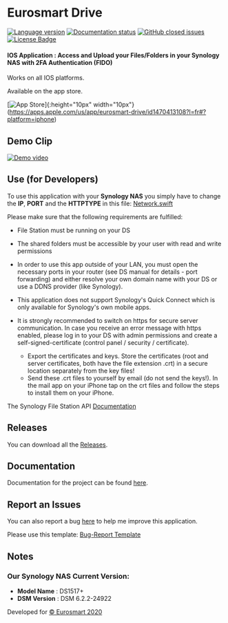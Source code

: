# Eurosmart Drive 
[![Language version](https://herrenschmidt.pro/data/swift-v5.0-orange.svg?style=flat-square)](https://swift.org/blog/swift-5-released/)
[![Documentation status](https://herrenschmidt.pro/data/documentation-Yes-brightgreen.svg?style=flat-square)](https://felix83000.github.io/Eurosmart-SynologyNas-FileStation/)
[![GitHub closed issues](https://img.shields.io/github/issues-closed-raw/Felix83000/Eurosmart-SynologyNas-FileStation.svg?style=flat-square)](https://github.com/Felix83000/Eurosmart-SynologyNas-FileStation/issues?utf8=%E2%9C%93&q=is%3Aissue+is%3Aclosed)
[![License Badge](https://herrenschmidt.pro/data/Eurosmart-SynologyNas-FileStation.svg?style=flat-square)](https://github.com/Felix83000/Eurosmart-SynologyNas-FileStation/blob/master/LICENSE)
#### IOS Application : Access and Upload your Files/Folders in your Synology NAS with 2FA Authentication (FIDO) 

Works on all IOS platforms. 

Available on the app store.

[![App Store](https://herrenschmidt.pro/data/BEP_App_Store_Badge.svg)]{:height="10px" width="10px"}(https://apps.apple.com/us/app/eurosmart-drive/id1470413108?l=fr#?platform=iphone)

## Demo Clip 

[![Demo video](https://img.youtube.com/vi/yCl9vRSfd5U/0.jpg)](https://www.youtube.com/watch?v=yCl9vRSfd5U)

## Use (for Developers)
To use this application with your **Synology NAS** you simply have to change the **IP**, **PORT** and the **HTTPTYPE** in this file: [Network.swift](/fido-eurosmart/Network/Network.swift)

Please make sure that the following requirements are fulfilled: 
                                
- File Station must be running on your DS  

- The shared folders must be accessible by your user with read and write permissions
           
- In order to use this app outside of your LAN, you must open the necessary ports in your router (see DS manual for details - port forwarding) and either resolve your own domain name with your DS or use a DDNS provider (like Synology).
                                                     
- This application does not support Synology's Quick Connect which is only available for Synology's own mobile apps.
 
- It is strongly recommended to switch on https for secure server communication. In case you receive an error message with https enabled, please log in to your DS with admin permissions and create a self-signed-certificate (control panel / security / certificate).
    * Export the certificates and keys. Store the certificates (root and server certificates, both have the file extension .crt) in a secure location separately from the key files!
    * Send these .crt files to yourself by email (do not send the keys!). In the mail app on your iPhone tap on the crt files and                follow the steps to install them on your iPhone.

The Synology File Station API [Documentation](https://global.download.synology.com/download/Document/DeveloperGuide/Synology_File_Station_API_Guide.pdf)

## Releases
You can download all the [Releases](https://github.com/Felix83000/Eurosmart-SynologyNas-FileStation/releases). 

## Documentation
Documentation for the project can be found [here](https://felix83000.github.io/Eurosmart-SynologyNas-FileStation/).

## Report an Issues
You can also report a bug [here](https://github.com/Felix83000/Eurosmart-SynologyNas-FileStation/issues) to help me improve this application.

Please use this template: [Bug-Report Template](/.github/ISSUE_TEMPLATE/bug_report.md)

## Notes
### Our Synology NAS Current Version:
-  **Model Name** : DS1517+
-  **DSM Version** : DSM 6.2.2-24922

Developed for [© Eurosmart 2020](https://www.eurosmart.com/)
